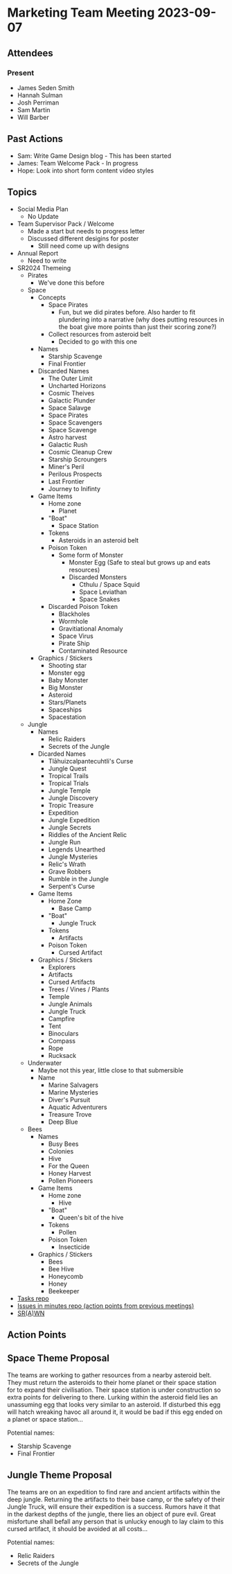 # Marketing Team Meeting 2023-09-07

## Attendees

### Present

- James Seden Smith
- Hannah Sulman
- Josh Perriman
- Sam Martin
- Will Barber

## Past Actions

- Sam: Write Game Design blog - This has been started
- James: Team Welcome Pack - In progress
- Hope: Look into short form content video styles

## Topics

- Social Media Plan
    - No Update
- Team Supervisor Pack / Welcome
    - Made a start but needs to progress letter
    - Discussed different desigins for poster
        - Still need come up with designs
- Annual Report
    - Need to write
- SR2024 Themeing
    - Pirates
        - We've done this before
    - Space
        - Concepts
            - Space Pirates
                - Fun, but we did pirates before. Also harder to fit plundering into a narrative (why does putting resources in the boat give more points than just their scoring zone?)
            - Collect resources from asteroid belt
                - Decided to go with this one
        - Names
            - Starship Scavenge
            - Final Frontier
        - Discarded Names
            - The Outer Limit
            - Uncharted Horizons
            - Cosmic Theives
            - Galactic Plunder
            - Space Salavge
            - Space Pirates
            - Space Scavengers
            - Space Scavenge
            - Astro harvest
            - Galactic Rush
            - Cosmic Cleanup Crew
            - Starship Scroungers
            - Miner's Peril
            - Perilous Prospects
            - Last Frontier
            - Journey to Inifinty
        - Game Items
            - Home zone
                - Planet
            - "Boat"
                - Space Station
            - Tokens
                - Asteroids in an asteroid belt
            - Poison Token
                - Some form of Monster
                    - Monster Egg (Safe to steal but grows up and eats resources)
                    - Discarded Monsters
                        - Cthulu / Space Squid
                        - Space Leviathan
                        - Space Snakes
            - Discarded Poison Token
                - Blackholes
                - Wormhole
                - Gravitiational Anomaly
                - Space Virus
                - Pirate Ship
                - Contaminated Resource
        - Graphics / Stickers
            - Shooting star
            - Monster egg
            - Baby Monster
            - Big Monster
            - Asteroid
            - Stars/Planets
            - Spaceships
            - Spacestation
    - Jungle
        - Names
            - Relic Raiders
            - Secrets of the Jungle
        - Dicarded Names
            - Tlāhuizcalpantecuhtli's Curse
            - Jungle Quest
            - Tropical Trails
            - Tropical Trials
            - Jungle Temple
            - Jungle Discovery
            - Tropic Treasure
            - Expedition
            - Jungle Expedition
            - Jungle Secrets
            - Riddles of the Ancient Relic
            - Jungle Run
            - Legends Unearthed
            - Jungle Mysteries
            - Relic's Wrath
            - Grave Robbers
            - Rumble in the Jungle
            - Serpent's Curse
        - Game Items
            - Home Zone
                - Base Camp
            - "Boat"
                - Jungle Truck
            - Tokens
                - Artifacts
            - Poison Token
                - Cursed Artifact
        - Graphics / Stickers
            - Explorers
            - Artifacts
            - Cursed Artifacts
            - Trees / Vines / Plants
            - Temple
            - Jungle Animals
            - Jungle Truck
            - Campfire
            - Tent
            - Binoculars
            - Compass
            - Rope
            - Rucksack
    - Underwater
        - Maybe not this year, little close to that submersible
        - Name
            - Marine Salvagers
            - Marine Mysteries
            - Diver's Pursuit
            - Aquatic Adventurers
            - Treasure Trove
            - Deep Blue
    - Bees
        - Names
            - Busy Bees
            - Colonies
            - Hive
            - For the Queen
            - Honey Harvest
            - Pollen Pioneers
        - Game Items
            - Home zone
                - Hive
            - "Boat"
                - Queen's bit of the hive
            - Tokens
                - Pollen
            - Poison Token
                - Insecticide
        - Graphics / Stickers
            - Bees
            - Bee Hive
            - Honeycomb
            - Honey
            - Beekeeper
- [Tasks repo](https://github.com/srobo/tasks/issues?q=is%3Aopen+is%3Aissue+label%3A%22A%3A+Media)
- [Issues in minutes repo (action points from previous meetings)](https://github.com/srobo/marketing-team-minutes/issues)
- [SR(A)WN](https://github.com/srobo/srawn/issues)

## Action Points

## Space Theme Proposal

The teams are working to gather resources from a nearby asteroid belt. They must return the asteroids to their home planet or their space station for to expand their civilisation. Their space station is under construction so extra points for delivering to there. Lurking within the asteroid field lies an unassuming egg that looks very similar to an asteroid. If disturbed this egg will hatch wreaking havoc all around it, it would be bad if this egg ended on a planet or space station...

Potential names:

- Starship Scavenge
- Final Frontier

## Jungle Theme Proposal

The teams are on an expedition to find rare and ancient artifacts within the deep jungle. Returning the artifacts to their base camp, or the safety of their Jungle Truck, will ensure their expedition is a success. Rumors have it that in the darkest depths of the jungle, there lies an object of pure evil. Great misfortune shall befall any person that is unlucky enough to lay claim to this cursed artifact, it should be avoided at all costs...

Potential names:

- Relic Raiders
- Secrets of the Jungle
